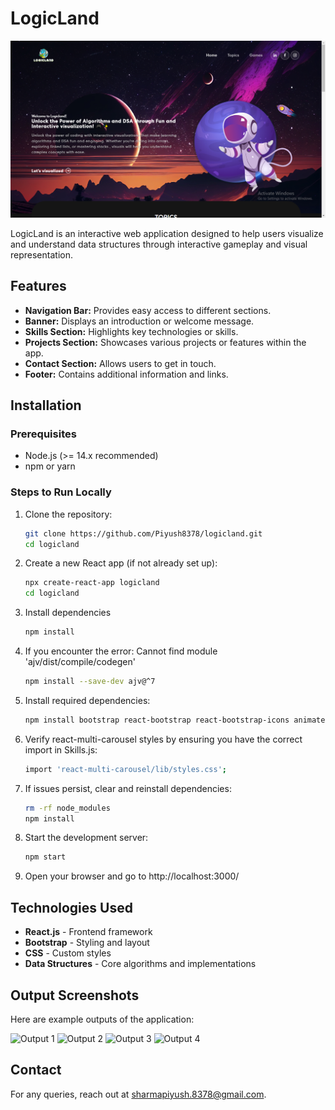 # LogicLand

![Landing Page](screenshots/1.png)

LogicLand is an interactive web application designed to help users visualize and understand data structures through interactive gameplay and visual representation.

## Features

- **Navigation Bar:** Provides easy access to different sections.
- **Banner:** Displays an introduction or welcome message.
- **Skills Section:** Highlights key technologies or skills.
- **Projects Section:** Showcases various projects or features within the app.
- **Contact Section:** Allows users to get in touch.
- **Footer:** Contains additional information and links.

## Installation

### Prerequisites

- Node.js (>= 14.x recommended)
- npm or yarn

### Steps to Run Locally

1. Clone the repository:
   ```sh
   git clone https://github.com/Piyush8378/logicland.git
   cd logicland
2. Create a new React app (if not already set up):
   ```sh
   npx create-react-app logicland
   cd logicland
3. Install dependencies
   ```sh
   npm install

4. If you encounter the error:
   Cannot find module 'ajv/dist/compile/codegen'
   ```sh
   npm install --save-dev ajv@^7
5. Install required dependencies:
   ```sh
   npm install bootstrap react-bootstrap react-bootstrap-icons animate.css react-on-screen react-router-dom react-router-hash-link react-mailchimp-subscribe react-multi-carousel

6. Verify react-multi-carousel styles by ensuring you have the correct import in Skills.js:
   ```sh
   import 'react-multi-carousel/lib/styles.css';


7. If issues persist, clear and reinstall dependencies:
   ```sh
   rm -rf node_modules
   npm install

8. Start the development server:
   ```sh
   npm start

9. Open your browser and go to http://localhost:3000/




## Technologies Used

- **React.js** - Frontend framework
- **Bootstrap** - Styling and layout
- **CSS** - Custom styles
- **Data Structures** - Core algorithms and implementations

## Output Screenshots

Here are example outputs of the application:

![Output 1](screenshots/2.png)
![Output 2](screenshots/3.png)
![Output 3](screenshots/4.png)
![Output 4](screenshots/5.png)
 

## Contact
For any queries, reach out at sharmapiyush.8378@gmail.com.




